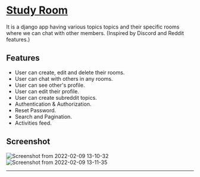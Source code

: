 # [Study Room](https://study-room-dj.herokuapp.com/)
It is a django app having various topics topics and their specific rooms where we can chat with other members. (Inspired by Discord and Reddit features.) 

## Features
- User can create, edit and delete their rooms.
- User can chat with others in any rooms.
- User can see other's profile.
- User can edit their profile.
- User can create subreddit topics.
- Authentication & Authorization.
- Reset Password.
- Search and Pagination.
- Activities feed.

## Screenshot
![Screenshot from 2022-02-09 13-10-32](https://user-images.githubusercontent.com/91545602/153144250-0bbadd52-eac6-4874-a490-4dad00b52f78.png)
![Screenshot from 2022-02-09 13-11-35](https://user-images.githubusercontent.com/91545602/153144262-c787fc10-3167-41a1-8d7d-80e1e77f1424.png)

****

